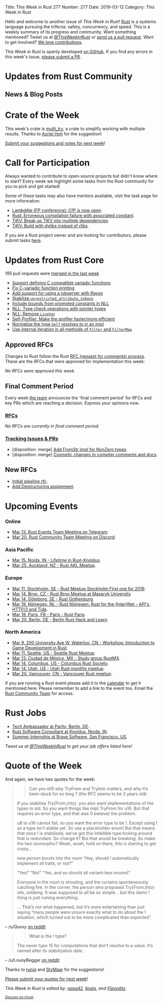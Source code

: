Title: This Week in Rust 277
Number: 277
Date: 2019-03-12
Category: This Week in Rust

Hello and welcome to another issue of *This Week in Rust*!
[Rust](http://rust-lang.org) is a systems language pursuing the trifecta: safety, concurrency, and speed.
This is a weekly summary of its progress and community.
Want something mentioned? Tweet us at [@ThisWeekInRust](https://twitter.com/ThisWeekInRust) or [send us a pull request](https://github.com/cmr/this-week-in-rust).
Want to get involved? [We love contributions](https://github.com/rust-lang/rust/blob/master/CONTRIBUTING.md).

*This Week in Rust* is openly developed [on GitHub](https://github.com/cmr/this-week-in-rust).
If you find any errors in this week's issue, [please submit a PR](https://github.com/cmr/this-week-in-rust/pulls).

# Updates from Rust Community

## News & Blog Posts

# Crate of the Week

This week's crate is [multi_try](https://github.com/JoshMcguigan/multi_try), a crate to simplify working with multiple results. Thanks to [Azriel Hoh](https://users.rust-lang.org/t/crate-of-the-week/2704/495) for the suggestion!

[Submit your suggestions and votes for next week][submit_crate]!

[submit_crate]: https://users.rust-lang.org/t/crate-of-the-week/2704

# Call for Participation

Always wanted to contribute to open-source projects but didn't know where to start?
Every week we highlight some tasks from the Rust community for you to pick and get started!

Some of these tasks may also have mentors available, visit the task page for more information.

* [LambdAle (FP conference): CfP is now open](https://www.papercall.io/lambdale-2019).
* [Rust: Erroneous compilation failure with associated constant](https://github.com/rust-lang/rust/issues/54822).
* [TiKV: Break up TiKV into multiple dependencies](https://github.com/tikv/tikv/issues/4165).
* [TiKV: Build with dylibs instead of rlibs](https://github.com/tikv/tikv/issues/4151).

If you are a Rust project owner and are looking for contributors, please submit tasks [here][guidelines].

[guidelines]: https://users.rust-lang.org/t/twir-call-for-participation/4821

# Updates from Rust Core

195 pull requests were [merged in the last week][merged]

[merged]: https://github.com/search?q=is%3Apr+org%3Arust-lang+is%3Amerged+merged%3A2019-02-25..2019-03-04

* [Support defining C compatible variadic functions](https://github.com/rust-lang/rust/pull/57760)
* [Fix C-variadic function printing](https://github.com/rust-lang/rust/pull/58865)
* [Add support for using a jobserver with Rayon](https://github.com/rust-lang/rust/pull/56946)
* [Stabilize `unrestricted_attribute_tokens`](https://github.com/rust-lang/rust/pull/57367)
* [Include bounds from promoted constants in NLL](https://github.com/rust-lang/rust/pull/57202)
* [NLL: Type check operations with pointer types](https://github.com/rust-lang/rust/pull/58673)
* [NLL: Remove `LiveVar`](https://github.com/rust-lang/rust/pull/58505)
* [Self-Profiler: Make the profiler faster/more efficient](https://github.com/rust-lang/rust/pull/58425)
* [Normalize the type `Self` resolves to in an impl](https://github.com/rust-lang/rust/pull/58757)
* [Use internal iteration in all methods of `Filter` and `FilterMap`](https://github.com/rust-lang/rust/pull/58730)

## Approved RFCs

Changes to Rust follow the Rust [RFC (request for comments)
process](https://github.com/rust-lang/rfcs#rust-rfcs). These
are the RFCs that were approved for implementation this week:

*No RFCs were approved this week.*

## Final Comment Period

Every week [the team](https://www.rust-lang.org/team.html) announces the
'final comment period' for RFCs and key PRs which are reaching a
decision. Express your opinions now.

### [RFCs](https://github.com/rust-lang/rfcs/labels/final-comment-period)

*No RFCs are currently in final comment period.*

### [Tracking Issues & PRs](https://github.com/rust-lang/rust/labels/final-comment-period)

* [disposition: merge] [Add FromStr impl for NonZero types](https://github.com/rust-lang/rust/pull/58717).
* [disposition: merge] [Cosmetic changes to compiler comments and docs](https://github.com/rust-lang/rust/issues/58619).

## New RFCs

* [Initial pipeline rfc](https://github.com/rust-lang/rfcs/pull/2656).
* [Add Destructuring assignment](https://github.com/rust-lang/rfcs/pull/2649).

# Upcoming Events

### Online

* [Mar 13. Rust Events Team Meeting on Telegram](https://t.me/joinchat/EkKINhHCgZ9llzvPidOssA).
* [Mar 20. Rust Community Team Meeting on Discord](https://discordapp.com/channels/442252698964721669/443773747350994945).

### Asia Pacific

* [Mar 15. Noida, IN - Lifetime in Rust-Knoldus](https://www.meetup.com/Reactive-Application-Programmers-in-Delhi-NCR/events/259354521/).
* [Mar 25. Auckland, NZ - Rust AKL Meetup](https://www.meetup.com/rust-akl/events/259480499/).

### Europe

* [Mar 11. Stockholm, SE - Rust Meetup Stockholm First one for 2019](https://www.meetup.com/ruststhlm/events/259387426/).
* [Mar 14. Brno, CZ - Rust Brno Meetup at Masaryk University](https://rust-brno.github.io/)
* [Mar 14. Göteborg, SE - Rust Gothenburg](https://www.meetup.com/rustgbg/events/259386306/).
* [Mar 19. Nijmegen, NL - Rust Nijmegen: Rust for the (Inter)Net - API's, HTTP/3 and Tide](https://www.meetup.com/Rust-Nijmegen/events/258758167).
* [Mar 19. Paris, FR - Paris - Rust Paris](http://www.meetup.com/Rust-Paris).
* [Mar 20. Berlin, DE - Berlin Rust Hack and Learn](https://www.meetup.com/find/events/?allMeetups=false&keywords=Rust+Hack+and+Learn+OpenTechSchool&radius=25&userFreeform=Berlin%2C+Germany&mcName=Berlin%2C+DE&eventFilter=all).

### North America

* [Mar  9. 200 University Ave W, Waterloo, CN - Workshop: Introduction to Game Development in Rust](https://www.meetup.com/Rust-KW/events/259335419/).
* [Mar 11. Seattle, US - Seattle Rust Meetup](https://www.meetup.com/Seattle-Rust-Meetup/events/nzfspqyzfbpb/).
* [Mar 13. Ciudad de México, MX - Study group RustMX](https://www.meetup.com/Rust-MX/events/259473143/).
* [Mar 14. Columbus, US - Columbus Rust Society](https://www.meetup.com/columbus-rs/events/dbcfrpyzfbsb/).
* [Mar 14. Utah, US - Utah Rust monthly meetup](https://www.meetup.com/utahrust/events/258703993/).
* [Mar 20. Vancouver, CN - Vancouver Rust meetup](https://www.meetup.com/Vancouver-Rust/events/gqbksqyzfbbc/).

If you are running a Rust event please add it to the [calendar] to get
it mentioned here. Please remember to add a link to the event too.
Email the [Rust Community Team][community] for access.

[calendar]: https://www.google.com/calendar/embed?src=apd9vmbc22egenmtu5l6c5jbfc%40group.calendar.google.com
[community]: mailto:community-team@rust-lang.org

# Rust Jobs

* [Tech Ambassador at Parity, Berlin, DE](https://www.parity.io/jobs/#berlin-tech-ambassador).
* [Rust Software Consultant at Knoldus, Noida, IN](https://www.knoldus.com/careers/rust-software-consultant.knol).
* [Summer Internship at Brave Software, San Francisco, US](https://www.reddit.com/r/rust/comments/av50om/rustrelated_summer_internship_at_brave_software/).

*Tweet us at [@ThisWeekInRust](https://twitter.com/ThisWeekInRust) to get your job offers listed here!*

# Quote of the Week

And again, we have two quotes for the week:

> > Can you eli5 why TryFrom and TryInto matters, and why it’s been stuck for so long ? (the RFC seems to be 3 years old)
>
> If you stabilise Try{From,Into}, you also want implementations of the types in std. So you want things like impl TryFrom<u8> for u16. But that requires an error type, and that was (I believe) the problem.
>
> u8 to u16 cannot fail, so you want the error type to be !. Except using ! as a type isn’t stable yet. So use a placeholder enum! But that means that once ! is stabilised, we’ve got this Infallible type kicking around that is redundant. So change it? But that would be breaking. So make the two isomorphic? Woah, woah, hold on there, this is starting to get crazy…
>
> *new person bursts into the room* “Hey, should ! automatically implement all traits, or not?”
>
> “Yes!” “No!” “Yes, and so should all variant-less enums!”
>
> Everyone in the room is shouting, and the curtains spontaneously catching fire. In the corner, the person who proposed Try{From,Into} sits, sobbing. It was supposed to all be so simple… but this damn ! thing is just ruining everything.
>
> … That’s not what happened, but it’s more entertaining than just saying “many people were unsure exactly what to do about the ! situation, which turned out to be more complicated than expected”.

– /u/Quxxy [on reddit](https://www.reddit.com/r/rust/comments/avbkts/this_week_in_rust_275/ehe2kre/?context=1)

> > What is the ! type?
>
> The never type 15 for computations that don’t resolve to a value. It’s named after its stabilization date.

– /u/LousyBeggar [on reddit](https://www.reddit.com/r/rust/comments/avbkts/this_week_in_rust_275/ehe50oj/)

Thanks to [runiq](https://users.rust-lang.org/t/twir-quote-of-the-week/328/625) and [StyMaar](https://users.rust-lang.org/t/twir-quote-of-the-week/328/626) for the suggestions!

[Please submit your quotes for next week](http://users.rust-lang.org/t/twir-quote-of-the-week/328)!

*This Week in Rust is edited by: [nasa42](https://github.com/nasa42), [llogiq](https://github.com/llogiq), and [Flavsditz](https://github.com/Flavsditz).*

<small>[Discuss on r/rust]().</small>
